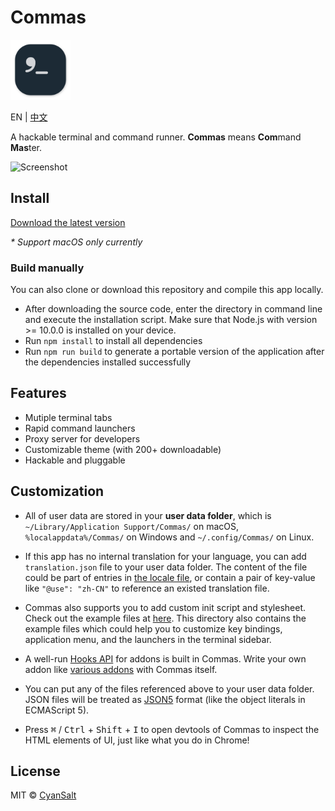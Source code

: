 # Commas

<img src="https://raw.githubusercontent.com/CyanSalt/commas/master/assets/images/icon.png" width="96">

EN | [中文](https://github.com/CyanSalt/commas/blob/master/docs/README-zh.md)

A hackable terminal and command runner. **Commas** means **Com**mand **Mas**ter.

![Screenshot](https://user-images.githubusercontent.com/5101076/74102057-fb27bc00-4b7a-11ea-9222-51753bac1e14.png)

## Install

[Download the latest version](https://github.com/CyanSalt/commas/releases)

*\* Support macOS only currently*

### Build manually

You can also clone or download this repository and compile this app locally.
  - After downloading the source code, enter the directory in command line and execute the installation script. Make sure that Node.js with version >= 10.0.0 is installed on your device.
  - Run `npm install` to install all dependencies
  - Run `npm run build` to generate a portable version of the application after the dependencies installed successfully

## Features

* Mutiple terminal tabs
* Rapid command launchers
* Proxy server for developers
* Customizable theme (with 200+ downloadable)
* Hackable and pluggable

## Customization

* All of user data are stored in your **user data folder**, which is `~/Library/Application Support/Commas/` on macOS, `%localappdata%/Commas/` on Windows and `~/.config/Commas/` on Linux.

* If this app has no internal translation for your language, you can add `translation.json` file to your user data folder. The content of the file could be part of entries in [the locale file](https://github.com/CyanSalt/commas/blob/master/assets/locales/zh-CN.json), or contain a pair of key-value like `"@use": "zh-CN"` to reference an existed translation file.

* Commas also supports you to add custom init script and stylesheet. Check out the example files at [here](https://github.com/CyanSalt/commas/tree/master/assets/examples). This directory also contains the example files which could help you to customize key bindings, application menu, and the launchers in the terminal sidebar.

* A well-run [Hooks API](https://github.com/CyanSalt/commas/tree/master/renderer/hooks) for addons is built in Commas. Write your own addon like [various addons](https://github.com/CyanSalt/commas/tree/master/renderer/addons) with Commas itself.

* You can put any of the files referenced above to your user data folder. JSON files will be treated as [JSON5](https://json5.org/) format (like the object literals in ECMAScript 5).

* Press <kbd>&#8984;</kbd> / <kbd>Ctrl</kbd> + <kbd>Shift</kbd> + <kbd>I</kbd> to open devtools of Commas to inspect the HTML elements of UI, just like what you do in Chrome!

## License

MIT &copy; [CyanSalt](https://github.com/CyanSalt)
